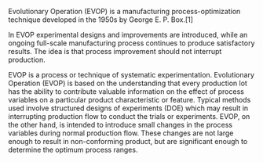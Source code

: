 Evolutionary Operation (EVOP) is a manufacturing process-optimization technique developed in the 1950s by George E. P. Box.[1]

In EVOP experimental designs and improvements are introduced, while an ongoing full-scale manufacturing process continues to produce satisfactory results. The idea is that process improvement should not interrupt production.

EVOP is a process or technique of systematic experimentation. Evolutionary Operation (EVOP) is based on the understanding that every production lot has the ability to contribute valuable information on the effect of process variables on a particular product characteristic or feature. Typical methods used involve structured designs of experiments (DOE) which may result in interrupting production flow to conduct the trials or experiments. EVOP, on the other hand, is intended to introduce small changes in the process variables during normal production flow. These changes are not large enough to result in non-conforming product, but are significant enough to determine the optimum process ranges.
